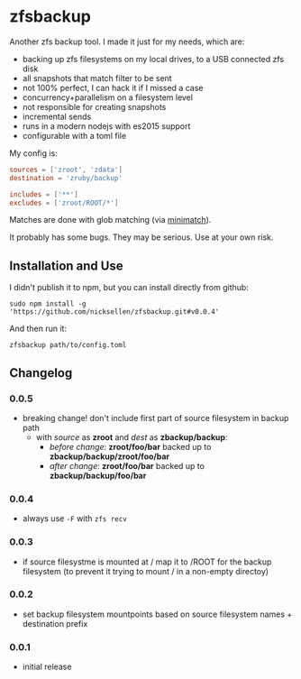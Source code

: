 # zfsbackup

Another zfs backup tool. I made it just for my needs, which are:

* backing up zfs filesystems on my local drives, to a USB connected zfs disk
* all snapshots that match filter to be sent
* not 100% perfect, I can hack it if I missed a case
* concurrency+parallelism on a filesystem level
* not responsible for creating snapshots
* incremental sends
* runs in a modern nodejs with es2015 support
* configurable with a toml file

My config is:

```toml
sources = ['zroot', 'zdata']
destination = 'zruby/backup'

includes = ['**']
excludes = ['zroot/ROOT/*']
```

Matches are done with glob matching (via [minimatch](https://github.com/isaacs/minimatch)).

It probably has some bugs. They may be serious. Use at your own risk.

## Installation and Use

I didn't publish it to npm, but you can install directly from github:

```
sudo npm install -g 'https://github.com/nicksellen/zfsbackup.git#v0.0.4'
```

And then run it:
```
zfsbackup path/to/config.toml
```

## Changelog

### 0.0.5

* breaking change! don't include first part of source filesystem in backup path
    * with _source_ as **zroot** and _dest_ as **zbackup/backup**:
        * _before change_: **zroot/foo/bar** backed up to **zbackup/backup/zroot/foo/bar**
        * _after change_: **zroot/foo/bar** backed up to **zbackup/backup/foo/bar**

### 0.0.4

* always use `-F` with `zfs recv`

### 0.0.3

* if source filesystme is mounted at / map it to /ROOT for the backup filesystem
  (to prevent it trying to mount / in a non-empty directoy)

### 0.0.2

* set backup filesystem mountpoints based on source filesystem names + destination prefix

### 0.0.1

* initial release
